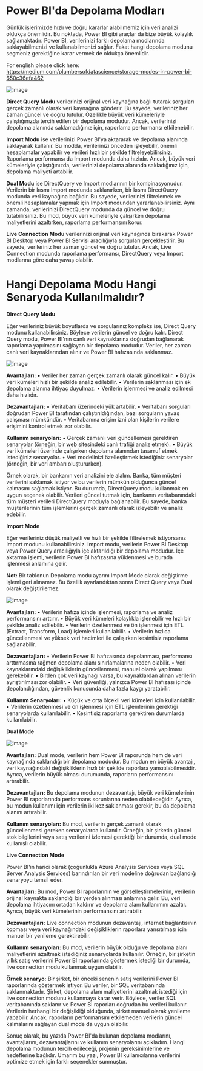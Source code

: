 # Power BI'da Depolama Modları

Günlük işlerimizde hızlı ve doğru kararlar alabilmemiz için veri analizi oldukça önemlidir. Bu noktada, Power BI gibi araçlar da bize büyük kolaylık sağlamaktadır. Power BI, verilerinizi farklı depolama modlarında saklayabilmenizi ve kullanabilmenizi sağlar. Fakat hangi depolama modunu seçmeniz gerektiğine karar vermek de oldukça önemlidir.

For english please click here: https://medium.com/plumbersofdatascience/storage-modes-in-power-bi-650c36efa462 

![image](https://github.com/aysegulyigitbi/Powerbi/assets/127193220/172738a7-8516-4c1c-b0d6-3c3135065b67)

**Direct Query Modu** verilerinizi orijinal veri kaynağına bağlı tutarak sorguları gerçek zamanlı olarak veri kaynağına gönderir. Bu sayede, verileriniz her zaman güncel ve doğru tutulur. Özellikle büyük veri kümeleriyle çalıştığınızda tercih edilen bir depolama modudur. Ancak, verilerinizi depolama alanında saklamadığınız için, raporlama performansı etkilenebilir.

**Import Modu** ise verilerinizi Power BI'ya aktararak ve depolama alanında saklayarak kullanır. Bu modda, verilerinizi önceden işleyebilir, önemli hesaplamalar yapabilir ve verileri hızlı bir şekilde filtreleyebilirsiniz. Raporlama performansı da Import modunda daha hızlıdır. Ancak, büyük veri kümeleriyle çalıştığınızda, verilerinizi depolama alanında sakladığınız için, depolama maliyeti artabilir.

**Dual Modu** ise DirectQuery ve Import modlarının bir kombinasyonudur. Verilerin bir kısmı Import modunda saklanırken, bir kısmı DirectQuery modunda veri kaynağına bağlıdır. Bu sayede, verilerinizi filtrelemek ve önemli hesaplamalar yapmak için Import modundan yararlanabilirsiniz. Aynı zamanda, verilerinizi DirectQuery modunda da güncel ve doğru tutabilirsiniz. Bu mod, büyük veri kümeleriyle çalışırken depolama maliyetlerini azaltırken, raporlama performansını korur.

**Live Connection Modu** verilerinizi orijinal veri kaynağında bırakarak Power BI Desktop veya Power BI Servisi aracılığıyla sorguları gerçekleştirir. Bu sayede, verileriniz her zaman güncel ve doğru tutulur. Ancak, Live Connection modunda raporlama performansı, DirectQuery veya Import modlarına göre daha yavaş olabilir.

# Hangi Depolama Modu Hangi Senaryoda Kullanılmalıdır?

**Direct Query Modu**

Eğer verileriniz büyük boyutlarda ve sorgularınız kompleks ise, Direct Query modunu kullanabilirsiniz. Böylece verilerin güncel ve doğru kalır.
Direct Query modu, Power BI'nın canlı veri kaynaklarına doğrudan bağlanarak raporlama yapılmasını sağlayan bir depolama modudur. Veriler, her zaman canlı veri kaynaklarından alınır ve Power BI hafızasında saklanmaz.

![image](https://github.com/aysegulyigitbi/Powerbi/assets/127193220/757c547c-3d65-4369-9ed0-05aac0a0a5c1)

**Avantajları:**
•	Veriler her zaman gerçek zamanlı olarak güncel kalır.
•	Büyük veri kümeleri hızlı bir şekilde analiz edilebilir.
•	Verilerin saklanması için ek depolama alanına ihtiyaç duyulmaz.
•	Verilerin işlenmesi ve analiz edilmesi daha hızlıdır.

**Dezavantajları:**
•	Veritabanı üzerindeki yük artabilir.
•	Veritabanı sorguları doğrudan Power BI tarafından çalıştırıldığından, bazı sorguların yavaş çalışması mümkündür.
•	Veritabanına erişim izni olan kişilerin verilere erişimini kontrol etmek zor olabilir.

**Kullanım senaryoları:**
•	Gerçek zamanlı veri güncellemesi gerektiren senaryolar (örneğin, bir web sitesindeki canlı trafiği analiz etmek).
•	Büyük veri kümeleri üzerinde çalışırken depolama alanından tasarruf etmek istediğiniz senaryolar.
•	Veri modelinizi özelleştirmek istediğiniz senaryolar (örneğin, bir veri ambarı oluştururken).

Örnek olarak, bir bankanın veri analizini ele alalım. Banka, tüm müşteri verilerini saklamak istiyor ve bu verilerin mümkün olduğunca güncel kalmasını sağlamak istiyor. Bu durumda, DirectQuery modu kullanmak en uygun seçenek olabilir. Verileri güncel tutmak için, bankanın veritabanındaki tüm müşteri verileri DirectQuery moduyla bağlanabilir. Bu sayede, banka müşterilerinin tüm işlemlerini gerçek zamanlı olarak izleyebilir ve analiz edebilir.

**Import Mode**

Eğer verileriniz düşük maliyetli ve hızlı bir şekilde filtrelemek istiyorsanız Import modunu kullanabilirsiniz.
Import modu, verilerin Power BI Desktop veya Power Query aracılığıyla içe aktarıldığı bir depolama modudur. İçe aktarma işlemi, verilerin Power BI hafızasına yüklenmesi ve burada işlenmesi anlamına gelir.

**Not:** Bir tablonun Depolama modu ayarını Import Mode olarak değiştirme işlemi geri alınamaz. Bu özellik ayarlandıktan sonra Direct Query veya Dual olarak değiştirilemez.

![image](https://github.com/aysegulyigitbi/Powerbi/assets/127193220/f11e9adf-fe0f-4ab7-a32e-ee1aeacddd12)

**Avantajları:**
•	Verilerin hafıza içinde işlenmesi, raporlama ve analiz performansını arttırır.
•	Büyük veri kümeleri kolaylıkla işlenebilir ve hızlı bir şekilde analiz edilebilir.
•	Verilerin özetlenmesi ve ön işlenmesi için ETL (Extract, Transform, Load) işlemleri kullanılabilir.
•	Verilerin hızlıca güncellenmesi ve yüksek veri hacimleri ile çalışırken kesintisiz raporlama sağlanabilir.

**Dezavantajları:**
•	Verilerin Power BI hafızasında depolanması, performansı arttırmasına rağmen depolama alanı sınırlamalarına neden olabilir.
•	Veri kaynaklarındaki değişikliklerin güncellenmesi, manuel olarak yapılması gerekebilir.
•	Birden çok veri kaynağı varsa, bu kaynaklardan alınan verilerin ayrıştırılması zor olabilir.
•	Veri güvenliği, yalnızca Power BI hafızası içinde depolandığından, güvenlik konusunda daha fazla kaygı yaratabilir.

**Kullanım Senaryoları:**
•	Küçük ve orta ölçekli veri kümeleri için kullanılabilir.
•	Verilerin özetlenmesi ve ön işlenmesi için ETL işlemlerinin gerektiği senaryolarda kullanılabilir.
•	Kesintisiz raporlama gerektiren durumlarda kullanılabilir.

**Dual Mode**

![image](https://github.com/aysegulyigitbi/Powerbi/assets/127193220/245ad322-fa39-432e-bef8-c03e830969e8)

**Avantajları:**
Dual mode, verilerin hem Power BI raporunda hem de veri kaynağında saklandığı bir depolama modudur. Bu modun en büyük avantajı, veri kaynağındaki değişikliklerin hızlı bir şekilde raporlara yansıtılabilmesidir. Ayrıca, verilerin büyük olması durumunda, raporların performansını artırabilir.

**Dezavantajları:**
 Bu depolama modunun dezavantajı, büyük veri kümelerinin Power BI raporlarında performans sorunlarına neden olabileceğidir. Ayrıca, bu modun kullanımı için verilerin iki kez saklanması gerekir, bu da depolama alanını artırabilir.
 
**Kullanım senaryoları:**
Bu mod, verilerin gerçek zamanlı olarak güncellenmesi gereken senaryolarda kullanılır. Örneğin, bir şirketin güncel stok bilgilerini veya satış verilerini izlemesi gerektiği bir durumda, dual mode kullanışlı olabilir.


**Live Connection Mode**

Power BI'ın harici olarak (çoğunlukla Azure Analysis Services veya SQL Server Analysis Services) barındırılan bir veri modeline doğrudan bağlandığı senaryoyu temsil eder.

**Avantajları:** 
Bu mod, Power BI raporlarının ve görselleştirmelerinin, verilerin orijinal kaynakta saklandığı bir yerden alınması anlamına gelir. Bu, veri depolama ihtiyacını ortadan kaldırır ve depolama alanı kullanımını azaltır. Ayrıca, büyük veri kümelerinin performansını artırabilir.

**Dezavantajları:** 
Live connection modunun dezavantajı, internet bağlantısının kopması veya veri kaynağındaki değişikliklerin raporlara yansıtılması için manuel bir yenileme gerektirebilir.

**Kullanım senaryoları:** 
Bu mod, verilerin büyük olduğu ve depolama alanı maliyetlerini azaltmak istediğiniz senaryolarda kullanılır. Örneğin, bir şirketin yıllık satış verilerini Power BI raporlarında göstermek istediği bir durumda, live connection modu kullanmak uygun olabilir.

**Örnek senaryo:**
Bir şirket, bir önceki senenin satış verilerini Power BI raporlarında göstermek istiyor. Bu veriler, bir SQL veritabanında saklanmaktadır. Şirket, depolama alanı maliyetlerini azaltmak istediği için live connection modunu kullanmaya karar verir. Böylece, veriler SQL veritabanında saklanır ve Power BI raporları doğrudan bu verileri kullanır. Verilerin herhangi bir değişikliği olduğunda, şirket manuel olarak yenileme yapabilir. Ancak, raporların performansını etkilemeden verilerin güncel kalmalarını sağlayan dual mode da uygun olabilir.

Sonuç olarak, bu yazıda Power BI'da bulunan depolama modlarını, avantajlarını, dezavantajlarını ve kullanım senaryolarını açıkladım. Hangi depolama modunun tercih edileceği, projenin gereksinimlerine ve hedeflerine bağlıdır. Umarım bu yazı, Power BI kullanıcılarına verilerini optimize etmek için farklı seçenekler sunmuştur.
